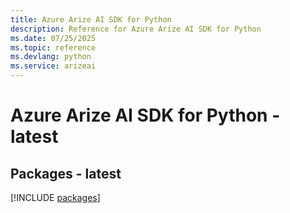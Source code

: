 ```yaml
---
title: Azure Arize AI SDK for Python
description: Reference for Azure Arize AI SDK for Python
ms.date: 07/25/2025
ms.topic: reference
ms.devlang: python
ms.service: arizeai
---
```

# Azure Arize AI SDK for Python - latest
## Packages - latest
[!INCLUDE [packages](arize-ai-index.md)]